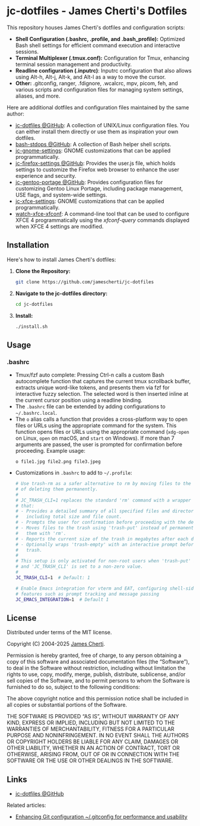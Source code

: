 # jc-dotfiles - James Cherti's Dotfiles

This repository houses James Cherti's dotfiles and configuration scripts:
* **Shell Configuration (.bashrc, .profile, and .bash_profile):** Optimized Bash shell settings for efficient command execution and interactive sessions.
* **Terminal Multiplexer (.tmux.conf):** Configuration for Tmux, enhancing terminal session management and productivity.
* **Readline configuration (.inputrc)**: Inputrc configuration that also allows using Alt-h, Alt-j, Alt-k, and Alt-l as a way to move the cursor.
* **Other:** .gitconfig, ranger, .fdignore, .wcalcrc, mpv, picom, feh, and various scripts and configuration files for managing system settings, aliases, and more.

Here are additional dotfiles and configuration files maintained by the same author:
- [jc-dotfiles @GitHub](https://github.com/jamescherti/jc-dotfiles): A collection of UNIX/Linux configuration files. You can either install them directly or use them as inspiration your own dotfiles.
- [bash-stdops @GitHub](https://github.com/jamescherti/bash-stdops): A collection of Bash helper shell scripts.
- [jc-gnome-settings](https://github.com/jamescherti/jc-gnome-settings): GNOME customizations that can be applied programmatically.
- [jc-firefox-settings @GitHub](https://github.com/jamescherti/jc-firefox-settings): Provides the user.js file, which holds settings to customize the Firefox web browser to enhance the user experience and security.
- [jc-gentoo-portage @GitHub](https://github.com/jamescherti/jc-gentoo-portage): Provides configuration files for customizing Gentoo Linux Portage, including package management, USE flags, and system-wide settings.
- [jc-xfce-settings](https://github.com/jamescherti/jc-xfce-settings): GNOME customizations that can be applied programmatically.
- [watch-xfce-xfconf](https://github.com/jamescherti/watch-xfce-xfconf/): A command-line tool that can be used to configure XFCE 4 programmatically using the *xfconf-query* commands displayed when XFCE 4 settings are modified.

## Installation

Here's how to install James Cherti's dotfiles:

1. **Clone the Repository:**

   ```bash
   git clone https://github.com/jamescherti/jc-dotfiles
   ```

2. **Navigate to the jc-dotfiles directory:**

   ```bash
   cd jc-dotfiles
   ```

3. **Install:**

   ```bash
   ./install.sh
   ```

## Usage

### .bashrc

- Tmux/fzf auto complete: Pressing Ctrl-n calls a custom Bash autocomplete function that captures the current tmux scrollback buffer, extracts unique word-like tokens, and presents them via fzf for interactive fuzzy selection. The selected word is then inserted inline at the current cursor position using a readline binding.
- The `.bashrc` file can be extended by adding configurations to `~/.bashrc.local`.
- The `o` alias calls a function that provides a cross-platform way to open files or URLs using the appropriate command for the system. This function opens files or URLs using the appropriate command (`xdg-open` on Linux, `open` on macOS, and `start` on Windows). If more than 7 arguments are passed, the user is prompted for confirmation before proceeding.
  Example usage:
  ```
  o file1.jpg file2.png file3.jpeg
  ```
- Customizations in `.bashrc` to add to `~/.profile`:
  ```sh
  # Use trash-rm as a safer alternative to rm by moving files to the trash instead
  # of deleting them permanently.
  #
  # JC_TRASH_CLI=1 replaces the standard 'rm' command with a wrapper function
  # that:
  # - Provides a detailed summary of all specified files and directories,
  #   including total size and file count.
  # - Prompts the user for confirmation before proceeding with the deletion.
  # - Moves files to the trash using 'trash-put' instead of permanently deleting
  #   them with 'rm'.
  # - Reports the current size of the trash in megabytes after each deletion.
  # - Optionally wraps 'trash-empty' with an interactive prompt before purging the
  #   trash.
  #
  # This setup is only activated for non-root users when 'trash-put' is available
  # and 'JC_TRASH_CLI' is set to a non-zero value.
  #
  JC_TRASH_CLI=1  # Default: 1

  # Enable Emacs integration for vterm and EAT, configuring shell-side support for
  # features such as prompt tracking and message passing
  JC_EMACS_INTEGRATION=1  # Default 1
  ```

## License

Distributed under terms of the MIT license.

Copyright (C) 2004-2025 [James Cherti](https://www.jamescherti.com).

Permission is hereby granted, free of charge, to any person obtaining a copy of
this software and associated documentation files (the “Software”), to deal in
the Software without restriction, including without limitation the rights to
use, copy, modify, merge, publish, distribute, sublicense, and/or sell copies of
the Software, and to permit persons to whom the Software is furnished to do so,
subject to the following conditions:

The above copyright notice and this permission notice shall be included in all
copies or substantial portions of the Software.

THE SOFTWARE IS PROVIDED “AS IS”, WITHOUT WARRANTY OF ANY KIND, EXPRESS OR
IMPLIED, INCLUDING BUT NOT LIMITED TO THE WARRANTIES OF MERCHANTABILITY, FITNESS
FOR A PARTICULAR PURPOSE AND NONINFRINGEMENT. IN NO EVENT SHALL THE AUTHORS OR
COPYRIGHT HOLDERS BE LIABLE FOR ANY CLAIM, DAMAGES OR OTHER LIABILITY, WHETHER
IN AN ACTION OF CONTRACT, TORT OR OTHERWISE, ARISING FROM, OUT OF OR IN
CONNECTION WITH THE SOFTWARE OR THE USE OR OTHER DEALINGS IN THE SOFTWARE.

## Links

- [jc-dotfiles @GitHub](https://github.com/jamescherti/jc-dotfiles)

Related articles:
- [Enhancing Git configuration ~/.gitconfig for performance and usability](https://www.jamescherti.com/optimized-git-configuration-for-performance-and-usability/)

